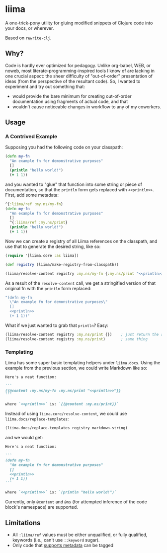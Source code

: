 # liima

A one-trick-pony utility for gluing modified snippets of Clojure code into your docs, or wherever.

Based on `rewrite-clj`.

## Why?

Code is hardly ever optimized for pedagogy.
Unlike org-babel, WEB, or noweb, most literate-programming-inspired tools I know of are lacking in one crucial aspect: the sheer difficulty of "out-of-order" presentation of ideas (from the perspective of the resultant code).
So, I wanted to experiment and try out something that:
- would provide the bare minimum for creating out-of-order documentation using fragments of actual code, and that
- wouldn't cause noticeable changes in workflow to any of my coworkers.

## Usage

### A Contrived Example

Supposing you had the following code on your classpath:

```clj
(defn my-fn
  "An example fn for demonstrative purposes"
  []
  (println "hello world!")
  (+ 1 1))
```

and you wanted to "glue" that function into some string or piece of documentation, so that the `println` form gets replaced with `<<println>>`.
First, add some metadata:

```clj
^{:liima/ref :my.ns/my-fn}
(defn my-fn
  "An example fn for demonstrative purposes"
  []
  ^{:liima/ref :my.ns/print}
  (println "hello world!")
  (+ 1 1))
```

Now we can create a registry of all Liima references on the classpath, and use that to generate the desired string, like so:

```clj
(require '[liima.core :as liima])

(def registry (liima/make-registry-from-classpath))

(liima/resolve-content registry :my.ns/my-fn {:my.ns/print "<<println>>"})
```

As a result of the `resolve-content` call, we get a stringified version of that original fn with the `println` form replaced:
```clj
"(defn my-fn
  \"An example fn for demonstrative purposes\"
  []
  <<println>>
  (+ 1 1))"
```

What if we just wanted to grab that `println`?
Easy:

```clj
(liima/resolve-content registry :my.ns/print {})    ; just return the stringified `println` form; nothing to replace
(liima/resolve-content registry :my.ns/print)       ; same thing
```

### Templating

Liima has some super basic templating helpers under `liima.docs`.
Using the example from the previous section, we could write Markdown like so:

````md
Here's a neat function:

```
{{@content :my.ns/my-fn :my.ns/print "<<println>>"}}
```

where `<<println>>` is: `{{@content :my.ns/print}}`

````

Instead of using `liima.core/resolve-content`, we could use `liima.docs/replace-templates`:

```clj
(liima.docs/replace-templates registry markdown-string)
```

and we would get:

````md
Here's a neat function:

```
(defn my-fn
  "An example fn for demonstrative purposes"
  []
  <<println>>
  (+ 1 1))
```

where `<<println>>` is: `(println "hello world!")`
````

Currently, only `@content` and `@ns` (for attempted inference of the code block's namespace) are supported.

## Limitations

- All `:liima/ref` values must be either unqualified, or fully qualified, keywords (i.e., can't use `::keyword` sugar).
- Only code that [supports metadata](https://clojure.org/reference/metadata) can be tagged
